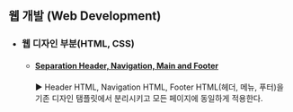 ## 웹 개발 (Web Development)
<ul>
<li><h3>웹 디자인 부분(HTML, CSS)</h3>
<ul>
<li><h4><a href="https://github.com/jysaa5/Violet_Study_JavaScript/blob/master/Web/includeHTML.js">Separation Header, Navigation, Main and Footer</a></h4></li>
<p>▶ Header HTML, Navigation HTML, Footer HTML(헤더, 메뉴, 푸터)을 기존 디자인 탬플릿에서 분리시키고 모든 페이지에 동일하게 적용한다.</p>
</ul>
</li>

</ul>
